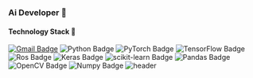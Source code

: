 ### Ai Developer 👋

#### Technology Stack 🔭
[![Gmail Badge](https://img.shields.io/badge/Gmail-d14836?style=flat-square&logo=Gmail&logoColor=white&link=mailto:junhoo6808@gmail.com)](mailto:junhoo68081@gmail.com)
![Python Badge](https://img.shields.io/badge/Python-3776AB?style=flat-square&logo=Python&logoColor=blue)
![PyTorch Badge](https://img.shields.io/badge/PyTorch-EE4C2C?style=flat-square&logo=PyTorchg&logoColor=red)
![TensorFlow Badge](https://img.shields.io/badge/TensorFlow-FF6F00?style=flat-square&logo=TensorFlow&logoColor=orange)
![Ros Badge](https://img.shields.io/badge/Ros-22314E?style=flat-square&logo=Ros&logoColor=blue)
![Keras Badge](https://img.shields.io/badge/Keras-D00000?style=flat-square&logo=Keras&logoColor=red)
![scikit-learn Badge](https://img.shields.io/badge/scikit%20learn-F7931E?style=flat-square&logo=scikit-learn&logoColor=yellow)
![Pandas Badge](https://img.shields.io/badge/Pandas-150458?style=flat-square&logo=Pandas&logoColor=blue)
![OpenCV Badge](https://img.shields.io/badge/OpenCV-5C3EE8?style=flat-square&logo=OpenCV&logoColor=green)
![Numpy Badge](https://img.shields.io/badge/NumPy-013243?style=flat-square&logo=Numpy&logoColor=blue)
![header](https://capsule-render.vercel.app/api?type=wave&color=auto&height=300&section=header&text=capsule%20render&fontSize=90)

<!--
**jsja22/jsja22** is a ✨ _special_ ✨ repository because its `README.md` (this file) appears on your GitHub profile.

Here are some ideas to get you started:

- 🔭 I’m currently working on ...
- 🌱 I’m currently learning ...
- 👯 I’m looking to collaborate on ...
- 🤔 I’m looking for help with ...
- 💬 Ask me about ...
- 📫 How to reach me: ...
- 😄 Pronouns: ...
- ⚡ Fun fact: ...
-->
